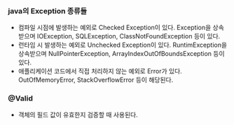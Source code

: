 ### java의 Exception 종류들
- 컴파일 시점에 발생하는 예외로 Checked Exception이 있다. Exception을 상속받으며 IOException, SQLException, ClassNotFoundException 등이 있다.
- 런타임 시 발생하는 예외로 Unchecked Exception이 있다. RuntimException을 상속받으며 NullPointerException, ArrayIndexOutOfBoundsException 등이 있다.
- 애플리케이션 코드에서 직접 처리하지 않는 예외로 Error가 있다. OutOfMemoryError, StackOverflowError 등이 해당된다.
### @Valid
- 객체의 필드 값이 유효한지 검증할 때 사용된다.